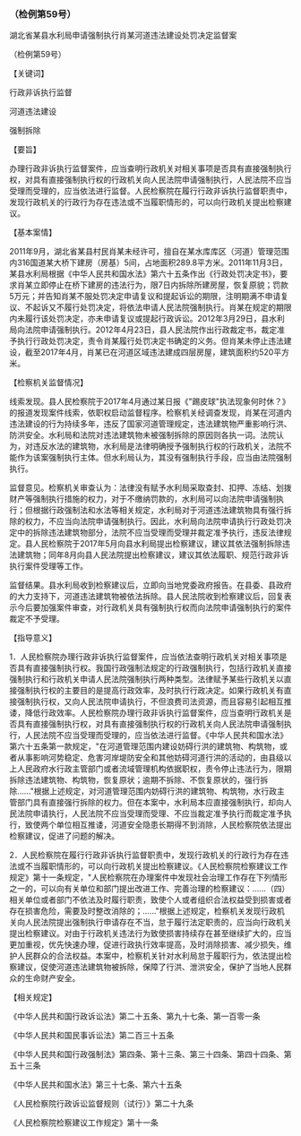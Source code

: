 ### （检例第59号）
湖北省某县水利局申请强制执行肖某河道违法建设处罚决定监督案

（检例第59号）

【关键词】

行政非诉执行监督

河道违法建设

强制拆除

【要旨】

办理行政非诉执行监督案件，应当查明行政机关对相关事项是否具有直接强制执行权，对具有直接强制执行权的行政机关向人民法院申请强制执行，人民法院不应当受理而受理的，应当依法进行监督。人民检察院在履行行政非诉执行监督职责中，发现行政机关的行政行为存在违法或不当履职情形的，可以向行政机关提出检察建议。

【基本案情】

2011年9月，湖北省某县村民肖某未经许可，擅自在某水库库区（河道）管理范围内316国道某大桥下建房（房基）5间，占地面积289.8平方米。2011年11月3日，某县水利局根据《中华人民共和国水法》第六十五条作出《行政处罚决定书》，要求肖某立即停止在桥下建房的违法行为，限7日内拆除所建房屋，恢复原貌；罚款5万元；并告知肖某不服处罚决定申请复议和提起诉讼的期限，注明期满不申请复议、不起诉又不履行处罚决定，将依法申请人民法院强制执行。肖某在规定的期限内未履行该处罚决定，亦未申请复议或提起行政诉讼。2012年3月29日，县水利局向法院申请强制执行。2012年4月23日，县人民法院作出行政裁定书，裁定准予执行行政处罚决定，责令肖某履行处罚决定书确定的义务。但肖某未停止违法建设，截至2017年4月，肖某已在河道区域违法建成四层房屋，建筑面积约520平方米。

【检察机关监督情况】

线索发现。县人民检察院于2017年4月通过某日报《"踢皮球"执法现象何时休？》的报道发现案件线索，依职权启动监督程序。检察机关经调查发现，肖某在河道内违法建设的行为持续多年，违反了国家河道管理规定，违法建筑物严重影响行洪、防洪安全。水利局和法院对违法建筑物未被强制拆除的原因则各执一词。法院认为，对违反水法的建筑物，水利局是法律明确授予强制执行权的行政机关，法院不能作为该案强制执行主体。但水利局认为，其没有强制执行手段，应当由法院强制执行。

监督意见。检察机关审查认为：法律没有赋予水利局采取查封、扣押、冻结、划拨财产等强制执行措施的权力，对于不缴纳罚款的，水利局可以向法院申请强制执行；但根据行政强制法和水法等相关规定，水利局对于河道违法建筑物具有强行拆除的权力，不应当向法院申请强制执行。因此，水利局向法院申请执行行政处罚决定中的拆除违法建筑物部分，法院不应当受理而受理并裁定准予执行，违反法律规定。县人民检察院于2017年5月向县水利局提出检察建议，建议其依法强制拆除违法建筑物；同年8月向县人民法院提出检察建议，建议其依法履职、规范行政非诉执行案件受理等工作。

监督结果。县水利局收到检察建议后，立即向当地党委政府报告。在县委、县政府的大力支持下，河道违法建筑物被依法拆除。县人民法院收到检察建议后，回复表示今后要加强案件审查，对行政机关具有强制执行权而向法院申请强制执行的案件裁定不予受理。

【指导意义】

1．人民检察院办理行政非诉执行监督案件，应当依法查明行政机关对相关事项是否具有直接强制执行权。我国行政强制法规定的行政强制执行，包括行政机关直接强制执行和行政机关申请人民法院强制执行两种类型。法律赋予某些行政机关以直接强制执行权的主要目的是提高行政效率，及时执行行政决定。如果行政机关有直接强制执行权，又向人民法院申请执行，不但浪费司法资源，而且容易引起相互推诿，降低行政效率。人民检察院办理行政非诉执行监督案件，应当查明行政机关是否具有直接强制执行权，对具有直接强制执行权的行政机关向人民法院申请强制执行，人民法院不应当受理而受理的，应当依法进行监督。《中华人民共和国水法》第六十五条第一款规定，"在河道管理范围内建设妨碍行洪的建筑物、构筑物，或者从事影响河势稳定、危害河岸堤防安全和其他妨碍河道行洪的活动的，由县级以上人民政府水行政主管部门或者流域管理机构依据职权，责令停止违法行为，限期拆除违法建筑物、构筑物，恢复原状；逾期不拆除、不恢复原状的，强行拆除......"根据上述规定，对河道管理范围内妨碍行洪的建筑物、构筑物，水行政主管部门具有直接强行拆除的权力。但在本案中，水利局本应直接强制执行，却向人民法院申请执行，人民法院不应当受理而受理、不应当裁定准予执行而裁定准予执行，致使两个单位相互推诿，河道安全隐患长期得不到消除，人民检察院依法提出检察建议，促进了问题的解决。

2．人民检察院在履行行政非诉执行监督职责中，发现行政机关的行政行为存在违法或不当履职情形的，可以向行政机关提出检察建议。《人民检察院检察建议工作规定》第十一条规定，"人民检察院在办理案件中发现社会治理工作存在下列情形之一的，可以向有关单位和部门提出改进工作、完善治理的检察建议：......（四）相关单位或者部门不依法及时履行职责，致使个人或者组织合法权益受到损害或者存在损害危险，需要及时整改消除的；......"根据上述规定，检察机关发现行政机关向人民法院提出强制执行申请存在不当，怠于履行法定职责的，应当向行政机关提出检察建议。对由于行政机关违法行为致使损害持续存在甚至继续扩大的，应当更加重视，优先快速办理，促进行政执行效率提高，及时消除损害、减少损失，维护人民群众的合法权益。本案中，检察机关针对水利局怠于履职行为，依法提出检察建议，促使河道违法建筑物被拆除，保障了行洪、泄洪安全，保护了当地人民群众的生命财产安全。

【相关规定】

《中华人民共和国行政诉讼法》第二十五条、第九十七条、第一百零一条

《中华人民共和国民事诉讼法》第二百三十五条

《中华人民共和国行政强制法》第四条、第十三条、第三十四条、第四十四条、第五十三条

《中华人民共和国水法》第三十七条、第六十五条

《人民检察院行政诉讼监督规则（试行）》第二十九条

《人民检察院检察建议工作规定》第十一条

